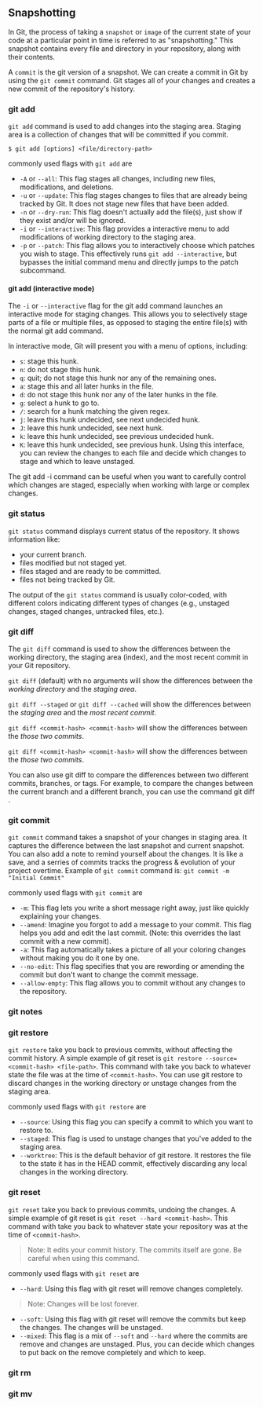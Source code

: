 ## Snapshotting

In Git, the process of taking a `snapshot` or `image` of the current state of your code at a particular point in time is referred to as "snapshotting." This snapshot contains every file and directory in your repository, along with their contents.

A `commit` is the git version of a snapshot. We can create a commit in Git by using the `git commit` command. Git stages all of your changes and creates a new commit of the repository's history.

### git add

`git add` command is used to add changes into the staging area. Staging area is a collection of changes that will be committed if you commit.

```
$ git add [options] <file/directory-path>
```

commonly used flags with `git add` are

- `-A` or `--all`: This flag stages all changes, including new files, modifications, and deletions.
- `-u` or `--update`: This flag stages changes to files that are already being tracked by Git. It does not stage new files that have been added.
- `-n` or `--dry-run`: This flag doesn't actually add the file(s), just show if they exist and/or will be ignored.
- `-i` or `--interactive`: This flag provides a interactive menu to add modifications of working directory to the staging area.
- `-p` or `--patch`: This flag allows you to interactively choose which patches you wish to stage. This effectively runs `git add --interactive`, but bypasses the initial command menu and directly jumps to the patch subcommand.

#### git add (interactive mode)

The `-i` or `--interactive` flag for the git add command launches an interactive mode for staging changes. This allows you to selectively stage parts of a file or multiple files, as opposed to staging the entire file(s) with the normal git add command.

In interactive mode, Git will present you with a menu of options, including:

- `s`: stage this hunk.
- `n`: do not stage this hunk.
- `q`: quit; do not stage this hunk nor any of the remaining ones.
- `a`: stage this and all later hunks in the file.
- `d`: do not stage this hunk nor any of the later hunks in the file.
- `g`: select a hunk to go to.
- `/`: search for a hunk matching the given regex.
- `j`: leave this hunk undecided, see next undecided hunk.
- `J`: leave this hunk undecided, see next hunk.
- `k`: leave this hunk undecided, see previous undecided hunk.
- `K`: leave this hunk undecided, see previous hunk.
  Using this interface, you can review the changes to each file and decide which changes to stage and which to leave unstaged.

The git add -i command can be useful when you want to carefully control which changes are staged, especially when working with large or complex changes.

### git status

`git status` command displays current status of the repository. It shows information like:

- your current branch.
- files modified but not staged yet.
- files staged and are ready to be committed.
- files not being tracked by Git.

The output of the `git status` command is usually color-coded, with different colors indicating different types of changes (e.g., unstaged changes, staged changes, untracked files, etc.).

### git diff

The `git diff` command is used to show the differences between the working directory, the staging area (index), and the most recent commit in your Git repository.

`git diff` (default) with no arguments will show the differences between the _working directory_ and the _staging area_.

`git diff --staged` or `git diff --cached` will show the differences between the _staging area_ and the _most recent commit_.

`git diff <commit-hash> <commit-hash>` will show the differences between the _those two commits_.

`git diff <commit-hash> <commit-hash>` will show the differences between the _those two commits_.

You can also use git diff to compare the differences between two different commits, branches, or tags. For example, to compare the changes between the current branch and a different branch, you can use the command git diff <branch-name>.


### git commit

`git commit` command takes a snapshot of your changes in staging area. It captures the difference between the last snapshot and current snapshot. You can also add a note to remind yourself about the changes. It is like a save, and a serries of commits tracks the progress & evolution of your project overtime. Example of `git commit` command is: `git commit -m "Initial Commit"`

commonly used flags with `git commit` are

- `-m`: This flag lets you write a short message right away, just like quickly explaining your changes.
- `--amend`: Imagine you forgot to add a message to your commit. This flag helps you add and edit the last commit. (Note: this overrides the last commit with a new commit).
- `-a`: This flag automatically takes a picture of all your coloring changes without making you do it one by one.
- `--no-edit`: This flag specifies that you are rewording or amending the commit but don't want to change the commit message.
- `--allow-empty`: This flag allows you to commit without any changes to the repository.

### git notes

### git restore

`git restore` take you back to previous commits, without affecting the commit history. A simple example of git reset is `git restore --source=<commit-hash> <file-path>`. This command with take you back to whatever state the file was at the time of `<commit-hash>`. You can use git restore to discard changes in the working directory or unstage changes from the staging area.

commonly used flags with `git restore` are
- `--source`: Using this flag you can specify a commit to which you want to restore to.
- `--staged`: This flag is used to unstage changes that you've added to the staging area.
- `--worktree`: This is the default behavior of git restore. It restores the file to the state it has in the HEAD commit, effectively discarding any local changes in the working directory.

### git reset

`git reset` take you back to previous commits, undoing the changes. A simple example of git reset is `git reset --hard <commit-hash>`. This command with take you back to whatever state your repository was at the time of `<commit-hash>`.

> Note: It edits your commit history. The commits itself are gone. Be careful when using this command.

commonly used flags with `git reset` are
- `--hard`: Using this flag with git reset will remove changes completely.
> Note: Changes will be lost forever.
- `--soft`: Using this flag with git reset will remove the commits but keep the changes. The changes will be unstaged.
- `--mixed`: This flag is a mix of `--soft` and `--hard` where the commits are remove and changes are unstaged. Plus, you can decide which changes to put back on the remove completely and which to keep.

### git rm

### git mv
